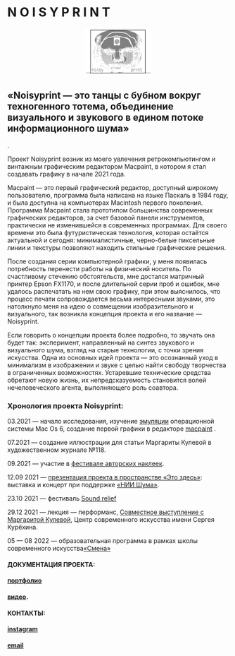 <!DOCTYPE html>
<html>
 <head>
  <meta charset="utf-8">
  <title>noisyprint</title>
 </head>
 <body>
  <h1>N O I S Y P R I N T</h1>
	<center><img src="theLabel.png" width="30%" /></center>
    <h2>«Noisyprint — это танцы с бубном вокруг техногенного тотема, объединение визуального и звукового в едином потоке информационного шума»</h2>
	<p> .</p>
<p>Проект Noisyprint возник из моего увлечения ретрокомпьютингом и винтажным графическим редактором Macpaint, в котором я стал создавать графику в начале 2021 года.</p> 
 <p>Macpaint — это первый графический редактор, доступный широкому пользователю, программа была написана на языке Паскаль в 1984 году, и была доступна на компьютерах Macintosh первого поколения. Программа Macpaint стала прототипом большинства современных графических редакторов, за счет базовой панели инструментов, практически не изменившейся в современных программах. Для своего времени это была футуристическая технология, которая остаётся актуальной и сегодня: минималистичные, черно-белые пиксельные линии и текстуры позволяют находить стильные графические решения.</p>
 <p>После создания серии компьютерной графики, у меня появилась потребность перенести работы на физический носитель. По счастливому стечению обстоятельств, мне достался матричный принтер Epson FX1170, и после длительной серии проб и ошибок, мне удалось распечатать на нем свою графику, при этом выяснилось, что процесс печати сопровождается весьма интересными звуками, это натолкнуло меня на идею о совмещении изобразительного и визуального, так возникла концепция проекта и его название — Noisyprint.</p>
 <p>Если говорить о концепции проекта более подробно, то звучать она будет так: эксперимент, направленный на  синтез звукового и визуального шума, взгляд на старые технологии, с точки зрения искусства. Одна из основных идей проекта — это осознанный уход в минимализм в изображении и звуке с целью найти свободу творчества в ограниченных возможностях. Устаревшие технические средства обретают новую жизнь, их непредсказуемость становится волей нечеловеческого агента, выполняющего роль соавтора.</p>
    <h3> Хронология проекта Noisyprint:</h3>
    <p>03.2021 — начало исследования, изучение <a href="https://www.gryphel.com/index.html">эмуляции</a> операционной системы
Mac Os 6, создание первой графики в редакторе <a href="https://en.wikipedia.org/wiki/MacPaint">macpaint</a> .</p>
<p>07.2021 — создание иллюстрации для статьи Маргариты Кулевой в художественном журнале №118.</p>
<p>09.2021 — участие в <a href="https://vk.com/stickyunity">фестивале авторских наклеек</a>.</p>
<p>12.09 2021 — <a href="https://www.instagram.com/stories/highlights/17941031230594923/">презентация проекта в пространстве «Это здесь»</a>: выставка и концерт при поддержке <a href="https://www.youtube.com/channel/UCeYSO4UkRXSrqCioGmqDOBg">«НИИ Шума»</a>.</p>
<p>23.10 2021 — фестиваль <a href="https://www.instagram.com/p/CVXz7X-FJxw/">Sound relief</a> </p>
<p>29.12 2021 — лекция — перформанс, <a href="https://www.instagram.com/p/CYHuafjLKsc/">Совместное выступление с Маргаритой Кулевой</a>, Центр современного искусства имени Сергея Курёхина.</p>
<p>05 — 08 2022 — образовательная программа в рамках школы современного искусства<a href="https://smena-art.group/">«Смена»</a> </p>
	<h4>ДОКУМЕНТАЦИЯ ПРОЕКТА:</h4>
	  <h4> <a href="https://drive.google.com/file/d/1DI0ftzjdiEjcl2iLc3qnzpfO45ZwnS_d/view?usp=sharing">портфолио</a> </h4>
	  <h4><a href="https://www.youtube.com/playlist?list=PLVUFI8rO1M1DvCcCQljLpjgnaxTAOtyQ_">видео</a>.</h4>
	  <h4>КОНТАКТЫ:</h4>
<h4><a href="https://www.instagram.com/noisyprint/">instagram</a></h4>
     <h4><a href="mailto:dandrart@yahoo.com">email</a></h4>
